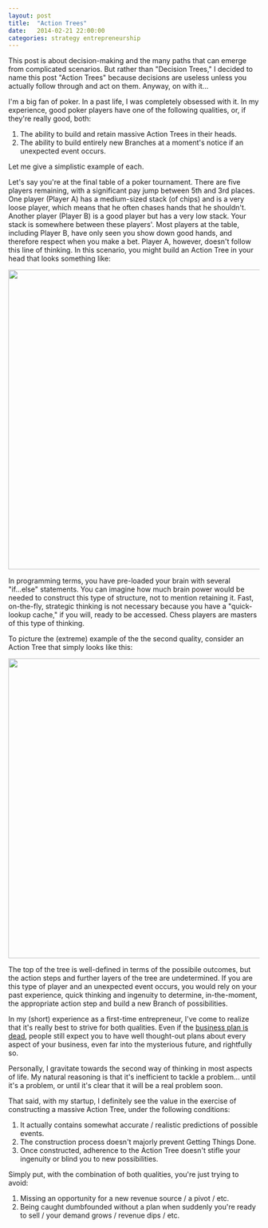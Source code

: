 ```yaml
---
layout: post
title:  "Action Trees"
date:   2014-02-21 22:00:00
categories: strategy entrepreneurship
---
```


This post is about decision-making and the many paths that can emerge from complicated scenarios. But rather than
"Decision Trees," I decided to name this post "Action Trees" because decisions are useless unless you actually follow
through and act on them. Anyway, on with it...

I'm a big fan of poker. In a past life, I was completely obsessed with it. In my experience, good poker players have
one of the following qualities, or, if they're really good, both:

1. The ability to build and retain massive Action Trees in their heads.
2. The ability to build entirely new Branches at a moment's notice if an unexpected event occurs.

Let me give a simplistic example of each.

Let's say you're at the final table of a poker tournament. There are five players remaining, with a significant pay jump
between 5th and 3rd places. One player (Player A) has a medium-sized stack (of chips) and is a very loose player, which
means that he often chases hands that he shouldn't. Another player (Player B) is a good player but has a very low
stack. Your stack is somewhere between these players'. Most players at the table, including Player B, have only seen
you show down good hands, and therefore respect when you make a bet. Player A, however, doesn't follow this line of
thinking. In this scenario, you might build an Action Tree in your head that looks something like:

<img src="http://codebestowed.com/images/action-tree.png" width="600" />

In programming terms, you have pre-loaded your brain with several "if...else" statements. You can imagine how much
brain power would be needed to construct this type of structure, not to mention retaining it. Fast, on-the-fly,
strategic thinking is not necessary because you have a "quick-lookup cache," if you will, ready to be accessed. Chess
players are masters of this type of thinking.

To picture the (extreme) example of the the second quality, consider an Action Tree that simply looks like this:

<img src="http://codebestowed.com/images/action-tree-top.png" width="600" />

The top of the tree is well-defined in terms of the possibile outcomes, but the action steps and further layers of the
tree are undetermined. If you are this type of player and an unexpected event occurs, you would rely on your past
experience, quick thinking and ingenuity to determine, in-the-moment, the appropriate action step and build a new
Branch of possibilities.

In my (short) experience as a first-time entrepreneur, I've come to realize that it's really best to strive for both
qualities. Even if the [business plan is dead](https://www.google.com/search?q=business+plan+is+dead), people still
expect you to have well thought-out plans about every aspect of your business, even far into the mysterious future, and
rightfully so.

Personally, I gravitate towards the second way of thinking in most aspects of life. My natural reasoning is that it's
inefficient to tackle a problem... until it's a problem, or until it's clear that it will be a real problem soon.

That said, with my startup, I definitely see the value in the exercise of constructing a massive Action Tree, under the
following conditions:

1. It actually contains somewhat accurate / realistic predictions of possible events.
2. The construction process doesn't majorly prevent Getting Things Done.
3. Once constructed, adherence to the Action Tree doesn't stifle your ingenuity or blind you to new possibilities.

Simply put, with the combination of both qualities, you're just trying to avoid:

1. Missing an opportunity for a new revenue source / a pivot / etc.
2. Being caught dumbfounded without a plan when suddenly you're ready to sell / your demand grows / revenue dips / etc.
